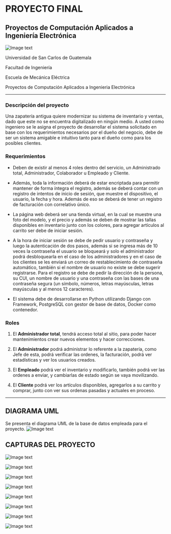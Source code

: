 # PROYECTO FINAL
## Proyectos de Computación Aplicados a Ingeniería Electrónica

![Image text](https://github.com/AbimaelFranco/Proyecto-django-docker-0980-Proyectos-computacion/blob/main/Readme-Pictures/ingenieria.JPG)

Universidad de San Carlos de Guatemala

Facultad de Ingeniería

Escuela de Mecánica Eléctrica

Proyectos de Computación Aplicados a Ingenieria Electrónica

---

### Descripción del proyecto

Una zapatería antigua quiere modernizar su sistema de inventario y ventas,
dado que este no se encuentra digitalizado en ningún medio.
A usted como ingeniero se le asigna el proyecto de desarrollar el sistema
solicitado en base con los requerimientos necesarios por el dueño del
negocio, debe de ser un sistema amigable e intuitivo tanto para el dueño
como para los posibles clientes.

### Requerimientos

- Deben de existir al menos 4 roles dentro del servicio, un Administrado total,
Administrador, Colaborador u Empleado y Cliente.

- Además, toda la información deberá de estar encriptada para permitir
mantener de forma íntegra el registro, además se deberá contar con un
registro de intentos de inicio de sesión, que muestre el dispositivo, el usuario,
la fecha y hora. Además de eso se deberá de tener un registro de facturación
con correlativo único.

- La página web deberá ser una tienda virtual, en la cual se muestre una foto
del modelo, y el precio y además se deben de mostrar las tallas disponibles
en inventario junto con los colores, para agregar artículos al carrito ser debe
de iniciar sesión.

- A la hora de iniciar sesión se debe de pedir usuario y contraseña y luego la
autenticación de dos pasos, además si se ingresa más de 10 veces la
contraseña el usuario se bloqueará y solo el administrador podrá
desbloquearla en el caso de los administradores y en el caso de los clientes
se les enviará un correo de restablecimiento de contraseña automático,
también si el nombre de usuario no existe se debe sugerir registrarse. Para
el registro se debe de pedir la dirección de la persona, su CUI, un nombre de
usuario y una contraseña con las bases de una contraseña segura (un
símbolo, números, letras mayúsculas, letras mayúsculas y al menos 12
caracteres).

- El sistema debe de desarrollarse en Python utilizando Django con
Framework, PostgreSQL con gestor de base de datos, Docker como
contenedor.

### Roles

1. El **Administrador total**, tendrá acceso total al sitio, para poder hacer
mantenimientos crear nuevos elementos y hacer correcciones.

2. El **Administrador** podrá administrar lo referente a la zapatería, como
Jefe de esta, podrá verificar las ordenes, la facturación, podrá ver
estadísticas y ver los usuarios creados. 

3. El **Empleado** podrá ver el inventario y modificarlo, también podrá ver
las ordenes a enviar, y cambiarlas de estado según se vaya
movilizando.

4. El **Cliente** podrá ver los artículos disponibles, agregarlos a su carrito y
comprar, junto con ver sus ordenas pasadas y actuales en proceso.

---

## DIAGRAMA UML

Se presenta el diagrama UML de la base de datos empleada para el proyecto.
![Image text](https://github.com/AbimaelFranco/Proyecto-django-docker-0980-Proyectos-computacion/blob/main/Readme-Pictures/DBProyecto.png)




## CAPTURAS DEL PROYECTO
![Image text](https://github.com/AbimaelFranco/Proyecto-django-docker-0980-Proyectos-computacion/blob/main/Readme-Pictures/Imagen1.png)

![Image text](https://github.com/AbimaelFranco/Proyecto-django-docker-0980-Proyectos-computacion/blob/main/Readme-Pictures/Imagen2.png)

![Image text](https://github.com/AbimaelFranco/Proyecto-django-docker-0980-Proyectos-computacion/blob/main/Readme-Pictures/Imagen3.png)

![Image text](https://github.com/AbimaelFranco/Proyecto-django-docker-0980-Proyectos-computacion/blob/main/Readme-Pictures/Imagen4.png)

![Image text](https://github.com/AbimaelFranco/Proyecto-django-docker-0980-Proyectos-computacion/blob/main/Readme-Pictures/Imagen5.png)

![Image text](https://github.com/AbimaelFranco/Proyecto-django-docker-0980-Proyectos-computacion/blob/main/Readme-Pictures/Imagen6.png)

![Image text](https://github.com/AbimaelFranco/Proyecto-django-docker-0980-Proyectos-computacion/blob/main/Readme-Pictures/Imagen7.png)

![Image text](https://github.com/AbimaelFranco/Proyecto-django-docker-0980-Proyectos-computacion/blob/main/Readme-Pictures/Imagen8.png)
